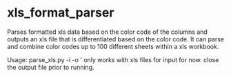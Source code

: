 # xls_format_parser
Parses formatted xls data based on the color code of the columns
and outputs an xls file that is differentiated based on the color
code.
It can parse and combine color codes up to 100 different sheets
within a xls workbook.

Usage:
parse_xls.py -i <inputfile> -o <outputfile>'
only works with xls files for input for now.
close the output file prior to running.
